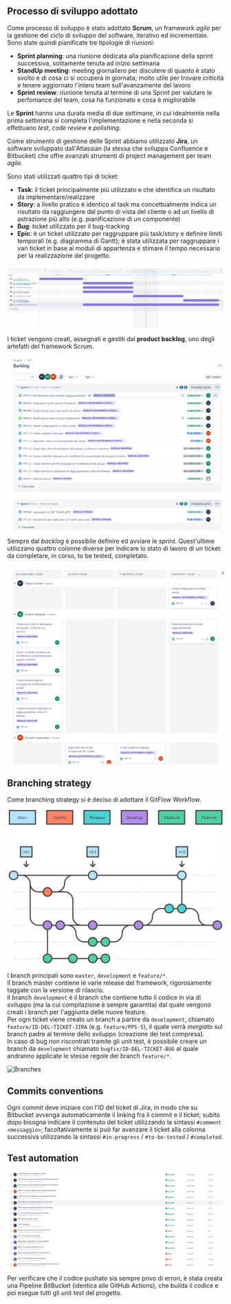 ## Processo di sviluppo adottato

Come processo di sviluppo è stato adottato **Scrum**, un framework *agile* per la gestione del ciclo di sviluppo del software, iterativo ed incrementale.
Sono state quindi pianificate tre tipologie di riunioni:
* **Sprint planning**: una riunione dedicata alla pianificazione della sprint successiva, solitamente tenuta ad inizio settimana
* **StandUp meeting**: meeting giornaliero per discutere di quanto è stato svolto e di cosa ci si occuperà in giornata; molto utile per trovare criticità e tenere aggiornato l'intero team sull'avanzamente del lavoro
* **Sprint review**: riunione tenuta al termine di una Sprint per valutare le perfomance del team, cosa ha funzionato e cosa è migliorabile

Le **Sprint** hanno una durata media di due settimane, in cui idealmente nella prima settimana si completa l'implementazione e nella seconda si effettuano *test*, *code review* e *polishing*.

Come strumento di gestione delle Sprint abbiamo utilizzato **Jira**, un software sviluppato dall'Atlassian (la stessa che sviluppa Confluence e Bitbucket) che offre avanzati strumenti di project management per team *agile*.

Sono stati utilizzati quattro tipi di ticket:
* **Task**: il ticket principalmente più utilizzato e che identifica un risultato da implementare/realizzare
* **Story**: a livello pratico è identico al task ma concettualmente indica un risultato da raggiungere dal punto di vista del cliente o ad un livello di astrazione più alto (e.g. pianificazione di un componente)
* **Bug**: ticket utilizzato per il bug-tracking
* **Epic**: è un ticket utilizzato per raggruppare più task/story e definire limiti temporali (e.g. diagramma di Gantt); è stata utilizzata per raggruppare i vari ticket in base ai moduli di appartenza e stimare il tempo necessario per la realizzazione del progetto.

![Diagramma di Gantt delle EPIC del progetto](./images/epic.png)

I ticket vengono creati, assegnati e gestiti dal **product backlog**, uno degli artefatti del framework Scrum.

![Product Backlog](./images/backlog.png)

Sempre dal *backlog* è possibile definire ed avviare le *sprint*. Quest'ultime utilizzano quattro colonne diverse per indicare lo stato di lavoro di un ticket: da completare, in corso, to be tested, completato.

![Board Sprint](./images/board.png)

## Branching strategy

Come branching strategy si è deciso di adottare il GitFlow Workflow.

![GitFlow Workflow scheme](./images/gitflow.svg)

I branch principali sono `master`, `development` e `feature/*`.  
Il branch master contiene le varie release del framework, rigorosamente taggate con la versione di rilascio.  
Il branch `development` è il branch che contiene tutto il codice in via di sviluppo (ma la cui compilazione è sempre garantita) dal quale vengono creati i branch per l'aggiunta delle nuove feature.  
Per ogni ticket viene creato un branch a partire da `development`, chiamato `feature/ID-DEL-TICKET-JIRA` (e.g. `feature/PPS-5`), il quale verrà *mergiato* sul branch padre al termine dello sviluppo (creazione dei test compresa).  
In caso di bug non riscontrati tramite gli unit test, è possibile creare un branch da `development` chiamato `bugfix/ID-DEL-TICKET-BUG` al quale andranno applicate le stesse regole dei branch `feature/*`.  

![Branches](git-tree.png)

## Commits conventions

Ogni commit deve iniziare con l'ID del ticket di Jira, in modo che su Bitbucket avvenga automaticamente il linking fra il commit e il ticket; subito dopo bisogna indicare il contenuto del ticket utilizzando la sintassi `#comment <messaggio>`; facoltativamente si può far avanzare il ticket alla colonna successiva utilizzando la sintassi `#in-progress` / `#to-be-tested` / `#completed`.

## Test automation

![Pipeline di BitBucket](./images/pipeline.png)

Per verificare che il codice pushato sia sempre privo di errori, è stata creata una Pipeline BitBucket (identica alle GitHub Actions), che builda il codice e poi esegue tutti gli unit test del progetto.  
